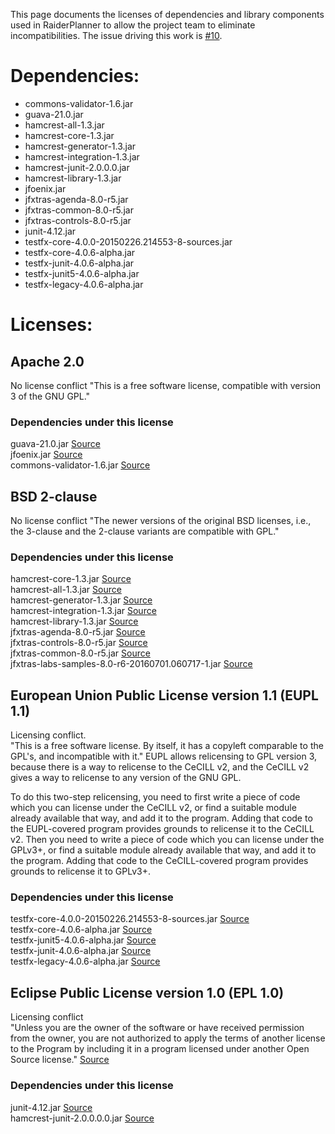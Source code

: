 This page documents the licenses of dependencies and library components used in RaiderPlanner to allow the project team to eliminate incompatibilities.  The issue driving this work is [#10](https://github.com/rsanchez-wsu/RaiderPlanner/issues/10).

# Dependencies:  
* commons-validator-1.6.jar  
* guava-21.0.jar  
* hamcrest-all-1.3.jar  
* hamcrest-core-1.3.jar  
* hamcrest-generator-1.3.jar  
* hamcrest-integration-1.3.jar  
* hamcrest-junit-2.0.0.0.jar  
* hamcrest-library-1.3.jar  
* jfoenix.jar  
* jfxtras-agenda-8.0-r5.jar  
* jfxtras-common-8.0-r5.jar  
* jfxtras-controls-8.0-r5.jar  
* junit-4.12.jar  
* testfx-core-4.0.0-20150226.214553-8-sources.jar  
* testfx-core-4.0.6-alpha.jar
* testfx-junit-4.0.6-alpha.jar
* testfx-junit5-4.0.6-alpha.jar
* testfx-legacy-4.0.6-alpha.jar


# Licenses:

## Apache 2.0
No license conflict
"This is a free software license, compatible with version 3 of the GNU GPL."

### Dependencies under this license
guava-21.0.jar  [Source](https://mvnrepository.com/artifact/com.google.guava/guava/21.0)  
jfoenix.jar  [Source](http://www.jfoenix.com/)  
commons-validator-1.6.jar  [Source](https://mvnrepository.com/artifact/commons-validator/commons-validator/1.6)  

## BSD 2-clause
No license conflict
"The newer versions of the original BSD licenses, i.e., the 3-clause and the 2-clause variants are compatible with GPL."

### Dependencies under this license  
hamcrest-core-1.3.jar  [Source](https://mvnrepository.com/artifact/org.hamcrest/hamcrest-core/1.3)  
hamcrest-all-1.3.jar  [Source](https://mvnrepository.com/artifact/org.hamcrest/hamcrest-all/1.3)  
hamcrest-generator-1.3.jar  [Source](https://mvnrepository.com/artifact/org.hamcrest/hamcrest-generator/1.3)  
hamcrest-integration-1.3.jar  [Source](https://mvnrepository.com/artifact/org.hamcrest/hamcrest-integration/1.3)  
hamcrest-library-1.3.jar  [Source](https://mvnrepository.com/artifact/org.hamcrest/hamcrest-library/1.3)  
jfxtras-agenda-8.0-r5.jar  [Source](https://mvnrepository.com/artifact/org.jfxtras/jfxtras-agenda/8.0-r5)  
jfxtras-controls-8.0-r5.jar  [Source](https://mvnrepository.com/artifact/org.jfxtras/jfxtras-controls/8.0-r5)  
jfxtras-common-8.0-r5.jar  [Source](https://mvnrepository.com/artifact/org.jfxtras/jfxtras-common/8.0-r5)  
jfxtras-labs-samples-8.0-r6-20160701.060717-1.jar  [Source](https://github.com/JFXtras/jfxtras-labs-samples)  

## European Union Public License version 1.1 (EUPL 1.1)
Licensing conflict.  
"This is a free software license. By itself, it has a copyleft comparable to the GPL's, and incompatible with it."
EUPL allows relicensing to GPL version 3, because there is a way to relicense to the CeCILL v2, and the CeCILL v2 gives a way to relicense to any version of the GNU GPL.

To do this two-step relicensing, you need to first write a piece of code which you can license under the CeCILL v2, or find a suitable module already available that way, and add it to the program. Adding that code to the EUPL-covered program provides grounds to relicense it to the CeCILL v2. Then you need to write a piece of code which you can license under the GPLv3+, or find a suitable module already available that way, and add it to the program. Adding that code to the CeCILL-covered program provides grounds to relicense it to GPLv3+.

### Dependencies under this license
testfx-core-4.0.0-20150226.214553-8-sources.jar  [Source](https://mvnrepository.com/artifact/org.testfx/testfx-core/4.0.0-alpha)  
testfx-core-4.0.6-alpha.jar  [Source](https://mvnrepository.com/artifact/org.testfx/testfx-core/4.0.6-alpha)  
testfx-junit5-4.0.6-alpha.jar  [Source](https://mvnrepository.com/artifact/org.testfx/testfx-junit5/4.0.6-alpha)  
testfx-junit-4.0.6-alpha.jar [Source](https://mvnrepository.com/artifact/org.testfx/testfx-junit/4.0.6-alpha)  
testfx-legacy-4.0.6-alpha.jar  [Source](https://mvnrepository.com/artifact/org.testfx/testfx-legacy/4.0.6-alpha)  

## Eclipse Public License version 1.0 (EPL 1.0)
Licensing conflict  
"Unless you are the owner of the software or have received permission from the owner, you are not authorized to apply the terms of another license to the Program by including it in a program licensed under another Open Source license." [Source](https://eclipse.org/legal/eplfaq.php#USEINANOTHER)  

### Dependencies under this license
junit-4.12.jar  [Source](https://mvnrepository.com/artifact/junit/junit/4.12)  
hamcrest-junit-2.0.0.0.0.jar  [Source](https://mvnrepository.com/artifact/org.hamcrest/hamcrest-junit/2.0.0.0)  



